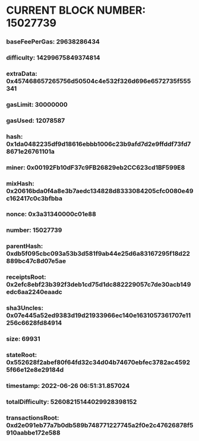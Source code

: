# CURRENT BLOCK NUMBER: 15027739

### baseFeePerGas: 29638286434
### difficulty: 14299675849374814
### extraData: 0x457468657265756d50504c4e532f326d696e6572735f555341
### gasLimit: 30000000
### gasUsed: 12078587
### hash: 0x1da0482235df9d18616ebbb1006c23b9afd7d2e9ffddf73fd78671e26761101a
### miner: 0x00192Fb10dF37c9FB26829eb2CC623cd1BF599E8
### mixHash: 0x20616bda0f4a8e3b7aedc134828d8333084205cfc0080e49c162417c0c3bfbba
### nonce: 0x3a31340000c01e88
### number: 15027739
### parentHash: 0xdb5f095cbc093a53b3d581f9ab44e25d6a83167295f18d22889bc47c8d07e5ae
### receiptsRoot: 0x2efc8ebf23b392f3deb1cd75d1dc882229057c7de30acb149edc6aa2240eaadc
### sha3Uncles: 0x07e445a52ed9383d19d21933966ec140e1631057361707e11256c6628fd84914
### size: 69931
### stateRoot: 0x552628f2abef80f64fd32c34d04b74670ebfec3782ac45925f66e12e8e29184d
### timestamp: 2022-06-26 06:51:31.857024
### totalDifficulty: 52608215144029928398152
### transactionsRoot: 0xd2e091eb77a7b0db589b748771227745a2f0e2c47626878f5910aabbe172e588
